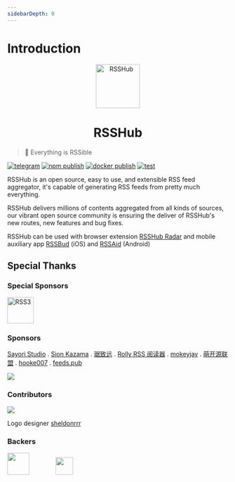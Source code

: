 ```yaml
---
sidebarDepth: 0
---
```


# Introduction

<p align="center" class="logo-img">
    <img src="/logo.png" alt="RSSHub" width="100">
</p>
<h1 align="center" class="logo-text">RSSHub</h1>

> 🍰 Everything is RSSible

[![telegram](https://img.shields.io/badge/chat-telegram-brightgreen.svg?logo=telegram&style=flat-square)](https://t.me/rsshub)
[![npm publish](https://img.shields.io/github/workflow/status/DIYgod/RSSHub/publish/master?label=npm%20publish&logo=npm&style=flat-square)](https://www.npmjs.com/package/rsshub)
[![docker publish](https://img.shields.io/github/workflow/status/DIYgod/RSSHub/%5Bdocker%5D%20CI%20for%20releases/master?label=docker%20publish&logo=docker&style=flat-square)](https://hub.docker.com/r/diygod/rsshub)
[![test](https://img.shields.io/github/workflow/status/DIYgod/RSSHub/test/master?label=test&logo=github&style=flat-square)](https://github.com/DIYgod/RSSHub/actions/workflows/test.yml?query=event%3Apush+branch%3Amaster)

RSSHub is an open source, easy to use, and extensible RSS feed aggregator, it's capable of generating RSS feeds from pretty much everything.

RSSHub delivers millions of contents aggregated from all kinds of sources, our vibrant open source community is ensuring the deliver of RSSHub's new routes, new features and bug fixes.

RSSHub can be used with browser extension [RSSHub Radar](https://github.com/DIYgod/RSSHub-Radar) and mobile auxiliary app [RSSBud](https://github.com/Cay-Zhang/RSSBud) (iOS) and [RSSAid](https://github.com/LeetaoGoooo/RSSAid) (Android)

## Special Thanks

### Special Sponsors

<a style="margin-right: 50px;" href="https://rss3.io/" target="_blank"><img alt="RSS3" height="60px" src="https://i.imgur.com/v7TF0jp.png"></a>

### Sponsors

[Sayori Studio](https://t.me/SayoriStudio) . [Sion Kazama](https://blog.sion.moe) . [琚致远](https://wineso.me/) . [Rolly RSS 阅读器](https://www.coolapk.com/apk/239500) . [mokeyjay](https://www.mokeyjay.com/) . [萌开源联盟](https://www.moeunion.com) . [hooke007](https://github.com/hooke007/MPV_lazy) . [feeds.pub](https://feeds.pub)

[![](https://opencollective.com/static/images/become_sponsor.svg)](/en/support/)

### Contributors

[![](https://opencollective.com/RSSHub/contributors.svg?width=740)](https://github.com/DIYgod/RSSHub/graphs/contributors)

Logo designer [sheldonrrr](https://dribbble.com/sheldonrrr)

### Backers

<a href="https://www.cloudflare.com" target="_blank"><img height="50px" src="https://i.imgur.com/7Ph27Fq.png"></a><a href="https://www.netlify.com" target="_blank" style="margin-left: 60px;"><img height="40px" src="https://i.imgur.com/cU01915.png"></a>
